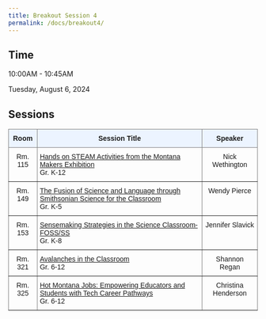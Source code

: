```yaml
---
title: Breakout Session 4
permalink: /docs/breakout4/
---
```


## Time

10:00AM - 10:45AM

Tuesday, August 6, 2024

## Sessions

<style type="text/css">
.tg  {border-collapse:collapse;border-spacing:0;}
.tg td{border-color:black;border-style:solid;border-width:1px;font-family:Arial, sans-serif;font-size:14px;
  overflow:hidden;padding:10px 5px;word-break:normal;}
.tg th{border-color:black;border-style:solid;border-width:1px;font-family:Arial, sans-serif;font-size:14px;
  font-weight:normal;overflow:hidden;padding:10px 5px;word-break:normal;}
.tg .tg-c3ow{border-color:inherit;text-align:center;vertical-align:top}
.tg .tg-5w3z{background-color:#ecf4ff;border-color:inherit;text-align:center;vertical-align:top}
.tg .tg-0pky{border-color:inherit;text-align:left;vertical-align:top}
</style>
<table class="tg">
<thead>
  <tr>
    <th class="tg-5w3z"><span style="font-weight:bold">Room</span></th>
    <th class="tg-5w3z"><span style="font-weight:bold">Session Title</span></th>
    <th class="tg-5w3z"><span style="font-weight:bold">Speaker</span></th>
  </tr>
</thead>
<tbody>
  <tr>
    <td class="tg-c3ow">Rm. 115</td>
    <td class="tg-0pky"><a href="https://stem-summer-institute.github.io/2024/docs/b4p1/">Hands on STEAM Activities from the Montana Makers Exhibition</a><br>Gr. K-12</td>
    <td class="tg-c3ow">Nick Wethington</td>
  </tr>
  <tr>
    <td class="tg-c3ow">Rm. 149</td>
    <td class="tg-0pky"><a href="https://stem-summer-institute.github.io/2024/docs/b4p2/">The Fusion of Science and Language through Smithsonian Science for the Classroom</a><br>Gr. K-5</td>
    <td class="tg-c3ow">Wendy Pierce</td>
  </tr>
    <tr>
    <td class="tg-c3ow">Rm. 153</td>
    <td class="tg-0pky"><a href="https://stem-summer-institute.github.io/2024/docs/b4p4/">Sensemaking Strategies in the Science Classroom-FOSS/SS</a><br>Gr. K-8</td>
    <td class="tg-c3ow">Jennifer Slavick</td>
  </tr>
  <tr>
    <td class="tg-c3ow">Rm. 321</td>
    <td class="tg-0pky"><a href="https://stem-summer-institute.github.io/2024/docs/b4p3/">Avalanches in the Classroom</a><br>Gr. 6-12</td>
    <td class="tg-c3ow">Shannon Regan</td>
  </tr>
   <tr>
    <td class="tg-c3ow">Rm. 325</td>
    <td class="tg-0pky"><a href="https://stem-summer-institute.github.io/2024/docs/b4p6/">Hot Montana Jobs: Empowering Educators and Students with Tech Career Pathways</a><br>Gr. 6-12</td>
    <td class="tg-c3ow">Christina Henderson</td>
  </tr>
</tbody>
</table>